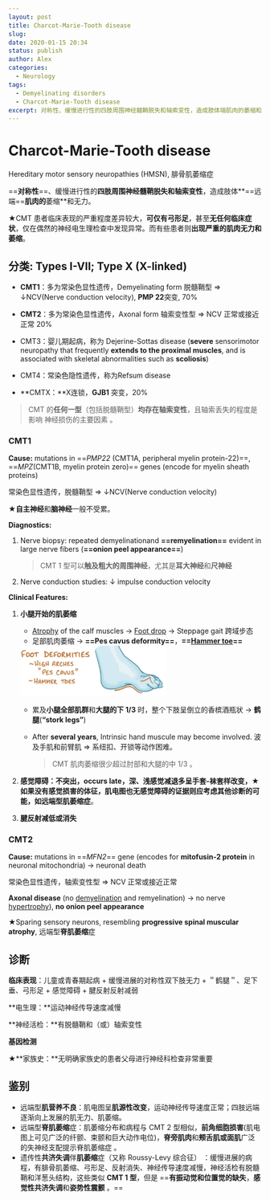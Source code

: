 ```yaml
---
layout: post
title: Charcot-Marie-Tooth disease
slug: 
date: 2020-01-15 20:34
status: publish
author: Alex
categories: 
  - Neurology
tags: 
  - Demyelinating disorders
  - Charcot-Marie-Tooth disease
excerpt: 对称性、缓慢进行性的四肢周围神经髓鞘脱失和轴索变性，造成肢体端肌肉的萎缩和无力。
---
```


# Charcot-Marie-Tooth disease

Hereditary motor sensory neuropathies (HMSN), 腓骨肌萎缩症

==**对称性**==、缓慢进行性的**四肢周围神经髓鞘脱失和轴索变性**，造成肢体**==远端==**肌肉的**萎缩**和无力。

★CMT 患者临床表现的严重程度差异较大，**可仅有弓形足**，甚至**无任何临床症状**，仅在偶然的神经电生理检查中发现异常。而有些患者则**出现严重的肌肉无力和萎缩**。

## 分类: Types I-VII; Type X (X-linked)

- **CMT1**：多为常染色显性遗传，Demyelinating form 脱髓鞘型 => ↓NCV(Nerve conduction velocity), **PMP 22**突变, 70%

- **CMT2**：多为常染色显性遗传，Axonal form 轴索变性型 => NCV 正常或接近正常 20%
- CMT3：婴儿期起病，称为 Dejerine-Sottas disease (**severe** sensorimotor neuropathy that frequently **extends to the proximal muscles**, and is associated with skeletal abnormalities such as **scoliosis**)

- CMT4：常染色隐性遗传，称为Refsum disease
- **CMTX：**X连锁，**GJB1** 突变，20%

> CMT 的**任何一型**（包括脱髓鞘型）**均存在轴索变性**，且轴索丢失的程度是影响 神经损伤的主要因素 。 

### CMT1

**Cause:** mutations in ==*PMP22* (CMT1A, peripheral myelin protein-22)==, ==*MPZ*(CMT1B, myelin protein zero)== genes (encode for myelin sheath proteins)

常染色显性遗传，脱髓鞘型 => ↓NCV(Nerve conduction velocity)

★**自主神经**和**脑神经**一般不受累。

**Diagnostics:** 

1. Nerve biopsy: repeated demyelinationand **==remyelination==** evident in large nerve fibers (**==onion peel appearance==**)

   > CMT 1 型可以**触及粗大的周围神经**，尤其是**耳大神经**和**尺神经**

2. Nerve conduction studies: ↓ impulse conduction velocity

**Clinical Features:** 

1. **小腿开始的肌萎缩**

   - [Atrophy](https://www.amboss.com/us/knowledge/Cellular_changes_and_adaptive_responses#Za78e93e8d8af6655bfa6f64569ad19e2) of the calf muscles -> [Foot drop](https://www.amboss.com/us/knowledge/Peripheral_nerve_injuries#Zbb2234eb409b82043629ee23dffb366e) -> Steppage gait 跨域步态
   - 足部肌肉萎缩 -> **==Pes cavus deformity==**，**==[Hammer toe](https://www.amboss.com/us/knowledge/Toe_deformities#Z1210a6f3cdf5cf727680095fc2325187)==**

   <img src="Charcot-Marie-Tooth%20disease_media/image-20210113204134937.png" alt="image-20210113204134937" style="zoom: 33%;" />

   - 累及**小腿全部肌群**和**大腿的下 1/3** 时，整个下肢呈倒立的香槟酒瓶状 -> **鹤腿**(**“stork legs”**)

   - After **several years**, Intrinsic hand muscule may become involved. 波及手肌和前臂肌 => 系纽扣、开锁等动作困难。

     > CMT 肌肉萎缩很少超过肘部和大腿的中 1/3 。

2. **感觉障碍：**不突出，occurs late，深、浅感觉减退多呈手套-袜套样改变，★如果没有感觉损害的体征，肌电图也无感觉障碍的证据则应考虑其他诊断的可能，如**远端型肌萎缩症**。

3. **腱反射减低或消失**

### CMT2

**Cause:** mutations in ==*MFN2*== gene (encodes for **mitofusin-2 protein** in neuronal mitochondria) → neuronal death

常染色显性遗传，轴索变性型 => NCV 正常或接近正常

**Axonal disease** (no [demyelination](https://www.amboss.com/us/knowledge/Nerve_tissue,_synapses,_and_neurotransmitters#Z3989c89276a0b832011799ccd3e98f1e) and remyelination) → no nerve [hypertrophy](https://www.amboss.com/us/knowledge/Cellular_changes_and_adaptive_responses#Z2565f5179622b57d8e166369a90801a0)), **no onion peel appearance**

★Sparing sensory neurons, resembling **progressive spinal muscular atrophy**, 远端型**脊肌萎缩**症

## 诊断

**临床表现**：儿童或青春期起病 + 缓慢进展的对称性双下肢无力 + ＂鹤腿＂、足下垂、弓形足 + 感觉障碍 + 腱反射反射减弱

**电生理：**运动神经传导速度减慢

**神经活检：**有脱髓鞘和（或）轴索变性

**基因检测**

★**家族史：**无明确家族史的患者父母进行神经科检查非常重要

## 鉴别

- 远端型**肌营养不良**：肌电图呈**肌源性改变**，运动神经传导速度正常；四肢远端逐渐向上发展的肌无力、肌萎缩。
- 远端型**脊肌萎缩**症：肌萎缩分布和病程与 CMT 2 型相似，**前角细胞损害**(肌电图上可见广泛的纤颤、束颤和巨大动作电位)，**脊旁肌肉**和**颊舌肌或面肌**广泛的失神经支配提示脊肌萎缩症 。
- 遗传性**共济失调**伴**肌萎缩**症（又称 Roussy-Levy 综合征） ：缓慢进展的病程，有腓骨肌萎缩、弓形足、反射消失、神经传导速度减慢，神经活检有脱髓鞘和洋葱头结构，这些类似 **CMT 1 型**，但是 ==**有振动觉和位置觉的缺失**，**感觉性共济失调**和**姿势性震颤** 。==

